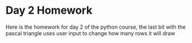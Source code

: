 # Day 2 Homework

Here is the homework for day 2 of the python course, the last bit with the pascal triangle uses user input to change how many rows it will draw
